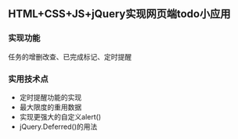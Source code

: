 ## HTML+CSS+JS+jQuery实现网页端todo小应用

### 实现功能
任务的增删改查、已完成标记、定时提醒

### 实用技术点
- 定时提醒功能的实现
- 最大限度的重用数据
- 实现更强大的自定义alert()
- jQuery.Deferred()的用法
